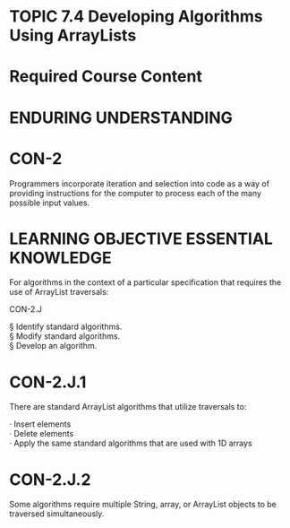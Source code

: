 # TOPIC 7.4 Developing Algorithms Using ArrayLists  

# Required Course Content  

# ENDURING UNDERSTANDING  

# CON-2  

Programmers incorporate iteration and selection into code as a way of providing instructions for the computer to process each of the many possible input values.  

# LEARNING OBJECTIVE ESSENTIAL KNOWLEDGE  

For algorithms in the context of a particular specification that requires the use of ArrayList traversals:  

CON-2.J  

§ Identify standard algorithms.   
§ Modify standard algorithms.   
§ Develop an algorithm.  

# CON-2.J.1  

There are standard ArrayList algorithms that utilize traversals to:  

· Insert elements   
· Delete elements   
· Apply the same standard algorithms that are used with 1D arrays  

# CON-2.J.2  

Some algorithms require multiple String, array, or ArrayList objects to be traversed simultaneously.